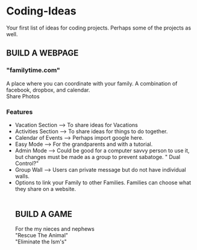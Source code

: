 <DOCTYPE html>
    <body>
<h1> Coding-Ideas </h1>
<p>
  Your first list of ideas for coding projects. Perhaps some of the projects as well. <br>
  </p>

<h2> BUILD A WEBPAGE </h2>
<h3> "familytime.com"</h3>
<p>  A place where you can coordinate with your family. A combination of facebook, dropbox, and calendar. <br>
Share Photos <br>
    <h3> Features </h3> 
<ul>
    <li> Vacation Section --> To share ideas for Vacations </li>
    <li> Activities Section --> To share ideas for things to do together. </li>
    <li> Calendar of Events --> Perhaps import google here. </li>
    <li> Easy Mode --> For the grandparents and with a tutorial. </li>
<li> Admin Mode --> Could be good for a computer savvy person to use it, but changes must be made as a group to prevent sabatoge. " Dual Control?"</li>
<li> Group Wall --> Users can private message but do not have individual walls. </li>
<li> Options to link your Family to other Families. Families can choose what they share on a website. </li> 
    </p>


<h2> BUILD A GAME </h2>
<p>  For the my nieces and nephews<br>
"Rescue The Animal"<br>
"Eliminate the Ism's"<br>  </p>
  </p>

  </body> 
  
</html>

